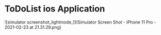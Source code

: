 # ToDoList ios Application
    
      
![simulator screenshot_lightmode_1](Simulator Screen Shot - iPhone 11 Pro - 2021-02-23 at 21.31.29.png)
